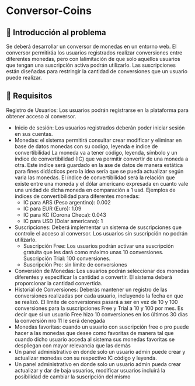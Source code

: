 # Conversor-Coins

## 📕 Introducción al problema
Se deberá desarrollar un conversor de monedas en un entorno web. El conversor permitiráa los usuarios registrados realizar conversiones entre diferentes monedas, pero con lalimitación de que solo aquellos usuarios que tengan una suscripción activa podrán utilizarlo.
Las suscripciones están diseñadas para restringir la cantidad de conversiones que un usuario puede realizar.

## 📃 Requisitos
Registro de Usuarios: Los usuarios podrán registrarse en la plataforma para obtener
acceso al conversor.
- Inicio de sesión: Los usuarios registrados deberán poder iniciar sesión en sus
cuentas.
- Monedas: el sistema permitirá consultar crear modificar y eliminar en base de datos
monedas con su codigo, leyenda e índice de convertibilidad La moneda va a tener código, leyenda, símbolo y un índice de convertibilidad (IC) que va permitir convertir de una moneda a otra. Este índice será guardado en la ase de datos de manera estática para fines didácticos pero la idea sería que se pueda actualizar según varia las monedas. El índice de convertibilidad será la
relación que existe entre una moneda y el dólar americano expresada en cuanto vale una unidad de dicha moneda en comparación a 1 usd.
Ejemplos de índices de convertibilidad para diferentes monedas:
  - IC para ARS (Peso argentino): 0.002
  - IC para EUR (Euro): 1.09
  - IC para KC (Corona Checa): 0.043
  - IC para USD (Dolar americano): 1
- Suscripciones: Deberá implementar un sistema de suscripciones que controle el
acceso al conversor. Los usuarios sin suscripción no podrán utilizarlo.
  - Suscripción Free: Los usuarios podrán activar una suscripción gratuita que les dará como máximo unas 10 conversiones. Suscripción Trial: 100 conversiones.
  - Suscripción Pro: sin límite de conversiones
- Conversión de Monedas: Los usuarios podrán seleccionar dos monedas diferentes y
especificar la cantidad a convertir. El sistema deberá proporcionar la cantidad
convertida.
- Historial de Conversiones: Deberás mantener un registro de las conversiones
realizadas por cada usuario, incluyendo la fecha en que se realizó. El límite de
conversiones pasará a ser en vez de 10 y 100 conversiones para la suscripciones
Free y Trial a 10 y 100 por mes. Es decir que si un usuario Free hizo 10
conversiones en los últimos 30 días la conversión nro 11 le será denegada
- Monedas favoritas: cuando un usuario con suscripción free o pro puede hacer a las
monedas que desee como favoritas de manera tal que cuando dicho usuario acceda
al sistema sus monedas favoritas se despliegan con mayor relevancia que las
demás
- Un panel administrativo en donde solo un usuario admin puede crear y actualizar
monedas con su respectivo IC código y leyenda.
- Un panel administrativo en donde solo un usuario admin pueda crear actualizar y dar
de baja usuarios, modificar usuarios incluirá la posibilidad de cambiar la suscripción
del mismo

